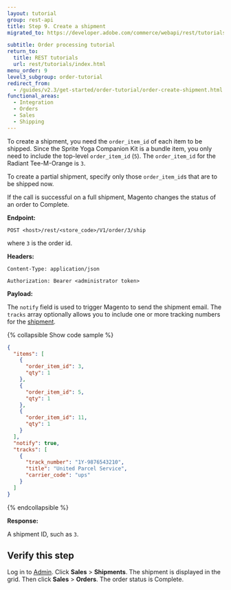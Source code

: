 ```yaml
---
layout: tutorial
group: rest-api
title: Step 9. Create a shipment
migrated_to: https://developer.adobe.com/commerce/webapi/rest/tutorials/orders/order-create-shipment/

subtitle: Order processing tutorial
return_to:
  title: REST tutorials
  url: rest/tutorials/index.html
menu_order: 9
level3_subgroup: order-tutorial
redirect_from:
  - /guides/v2.3/get-started/order-tutorial/order-create-shipment.html
functional_areas:
  - Integration
  - Orders
  - Sales
  - Shipping
---
```


To create a shipment, you need the `order_item_id` of each item to be shipped. Since the Sprite Yoga Companion Kit is a bundle item, you only need to include the top-level `order_item_id` (`5`). The `order_item_id` for the Radiant Tee-M-Orange is `3`.

To create a partial shipment, specify only those `order_item_id`s that are to be shipped now.

If the call is successful on a full shipment, Magento changes the status of an order to Complete.

**Endpoint:**

`POST <host>/rest/<store_code>/V1/order/3/ship`

where `3` is the order id.

**Headers:**

`Content-Type: application/json`

`Authorization: Bearer <administrator token>`

**Payload:**

The `notify` field is used to trigger Magento to send the shipment email. The `tracks` array optionally allows you to include one or more tracking numbers for the [shipment](https://glossary.magento.com/shipment).

{% collapsible Show code sample %}

```json
{
  "items": [
    {
      "order_item_id": 3,
      "qty": 1
    },
    {
      "order_item_id": 5,
      "qty": 1
    },
    {
      "order_item_id": 11,
      "qty": 1
    }
  ],
  "notify": true,
  "tracks": [
    {
      "track_number": "1Y-9876543210",
      "title": "United Parcel Service",
      "carrier_code": "ups"
    }
  ]
}
```

{% endcollapsible %}

**Response:**

A shipment ID, such as `3`.

## Verify this step

Log in to [Admin](https://glossary.magento.com/admin). Click **Sales** > **Shipments**. The shipment is displayed in the grid. Then click **Sales** > **Orders**. The order status is Complete.
